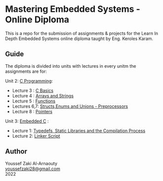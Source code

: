 # Mastering Embedded Systems - Online Diploma

This is a repo for the submission of assignments & projects for the Learn In Depth Embedded Systems online diploma taught by Eng. Keroles Karam.

## Guide
The diploma is divided into units with lectures in every unitm the assignments are for:

Unit 2: [C Programming](https://github.com/youssefzaki28/mastering_embedded_sys/tree/main/Assignments/Unit%202%20-%20C%20Programming):
- Lecture 3  : [C Basics](https://github.com/youssefzaki28/mastering_embedded_sys/tree/main/Assignments/Unit%202%20-%20C%20Programming/Lecture%203%20-%20C%20Basics)
- Lecture 4  : [Arrays and Strings](https://github.com/youssefzaki28/mastering_embedded_sys/tree/main/Assignments/Unit%202%20-%20C%20Programming/Lecture%204%20-%20Arrays%20%26%20Strings)
- Lecture 5  :   [Functions](https://github.com/youssefzaki28/mastering_embedded_sys/tree/main/Assignments/Unit%202%20-%20C%20Programming/Lecture%205%20-%20Functions)
- Lectures 6,7: [Structs,Enums and Unions - Preprocessors](https://github.com/youssefzaki28/mastering_embedded_sys/tree/main/Assignments/Unit%202%20-%20C%20Programming/Lecture%206%20-%20Structs%20%26%20Enums%20%26%20Unions)
- Lecture 8  : [Pointers](https://github.com/youssefzaki28/mastering_embedded_sys/tree/main/Assignments/Unit%202%20-%20C%20Programming/Lecture%208%20-%20Pointers)

Unit 3: [Embedded C](https://github.com/youssefzaki28/mastering_embedded_sys/tree/main/Assignments/Unit%203%20-%20Embedded%20) :
- Lecture 1: [Typedefs, Static Libraries and the Compilation Process](https://github.com/youssefzaki28/mastering_embedded_sys/tree/main/Assignments/Unit%203%20-%20Embedded%20C/Lecture%201%20-%20Typedef%20%26%20Compilation%20Process)
- Lecture 2: [Linker Script](https://github.com/youssefzaki28/mastering_embedded_sys/tree/main/Assignments/Unit%203%20-%20Embedded%20C/Lecture%202%20-%20Linker%20Script)

## Author
Youssef Zaki Al-Arnaouty\
youssefzaki28@gmail.com\
2022

